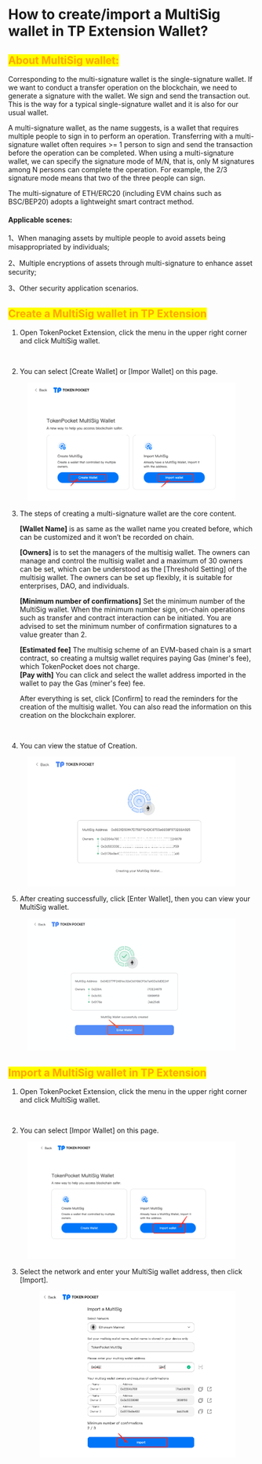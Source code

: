 # How to create/import a MultiSig wallet in TP Extension Wallet?

## <mark style="color:orange;">About MultiSig wallet:</mark>

Corresponding to the multi-signature wallet is the single-signature wallet. If we want to conduct a transfer operation on the blockchain, we need to generate a signature with the wallet. We sign and send the transaction out. This is the way for a typical single-signature wallet and it is also for our usual wallet.

A multi-signature wallet, as the name suggests, is a wallet that requires multiple people to sign in to perform an operation. Transferring with a multi-signature wallet often requires >= 1 person to sign and send the transaction before the operation can be completed. When using a multi-signature wallet, we can specify the signature mode of M/N, that is, only M signatures among N persons can complete the operation. For example, the 2/3 signature mode means that two of the three people can sign.

The multi-signature of ETH/ERC20 (including EVM chains such as BSC/BEP20) adopts a lightweight smart contract method.

#### Applicable scenes:

1、When managing assets by multiple people to avoid assets being misappropriated by individuals;

2、Multiple encryptions of assets through multi-signature to enhance asset security;

3、Other security application scenarios.

## <mark style="color:orange;">Create a MultiSig wallet in TP Extension</mark>&#x20;

1. Open TokenPocket Extension, click the menu in the upper right corner and click MultiSig wallet.

<figure><img src="../../../.gitbook/assets/组 26.png" alt=""><figcaption></figcaption></figure>

2. You can select \[Create Wallet] or \[Impor Wallet] on this page.

<figure><img src="../../../.gitbook/assets/image (14).png" alt=""><figcaption></figcaption></figure>

3.  The steps of creating a multi-signature wallet are the core content.&#x20;

    **\[Wallet Name]** is as same as the wallet name you created before, which can be customized and it won’t be recorded on chain.

    **\[Owners]** is to set the managers of the multisig wallet. The owners can manage and control the multisig wallet and a maximum of 30 owners can be set, which can be understood as the \[Threshold Setting] of the multisig wallet. The owners can be set up flexibly, it is suitable for enterprises, DAO, and individuals.&#x20;

    **\[Minimum number of confirmations]** Set the minimum number of the MultiSig wallet. When the minimum number sign, on-chain operations such as transfer and contract interaction can be initiated. You are advised to set the minimum number of confirmation signatures to a value greater than 2.

    **\[Estimated fee]** The multisig scheme of an EVM-based chain is a smart contract, so creating a multsig wallet requires paying Gas (miner's fee), which TokenPocket does not charge.\
    **\[Pay with]** You can click and select the wallet address imported in the wallet to pay the Gas (miner's fee) fee.

    After everything is set, click \[Confirm] to read the reminders for the creation of the multisig wallet. You can also read the information on this creation on the blockchain explorer.

<figure><img src="../../../.gitbook/assets/组 28.png" alt=""><figcaption></figcaption></figure>

4. You can view the statue of Creation.

<figure><img src="../../../.gitbook/assets/image (31).png" alt=""><figcaption></figcaption></figure>

5. After creating successfully, click \[Enter Wallet], then you can view your MultiSig wallet.

<figure><img src="../../../.gitbook/assets/image.png" alt=""><figcaption></figcaption></figure>

## <mark style="color:orange;">Import a MultiSig wallet in TP Extension</mark>

1. Open TokenPocket Extension, click the menu in the upper right corner and click MultiSig wallet.

<figure><img src="../../../.gitbook/assets/组 26.png" alt=""><figcaption></figcaption></figure>

2. You can select \[Impor Wallet] on this page.

<figure><img src="../../../.gitbook/assets/image (26).png" alt=""><figcaption></figcaption></figure>

3.  Select the network and enter your MultiSig wallet address, then click \[Import].

    <figure><img src="../../../.gitbook/assets/image (18).png" alt=""><figcaption></figcaption></figure>

